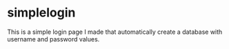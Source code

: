 # simplelogin
This is a simple login page I made that automatically create a database with username and password values.
